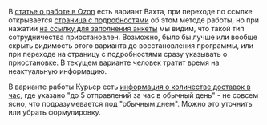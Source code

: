 В [статье о работе в Ozon](https://docs.ozon.ru/common/candidates/?country=RU) есть вариант Вахта, при переходе по ссылке открывается [страница с подробностями](https://docs.ozon.ru/common/candidates/vakhta/?country=RU) об этом методе работы, но при нажатии [на ссылку для заполнения анкеты](https://job.ozon.ru/vakhta/?utm_source=organic&utm_campaign=markethelp) мы видим, что такой тип сотрудничества приостановлен. Возможно, было бы лучше или вообще скрыть видимость этого варианта до восстановления программы, или при переходе на страницу с подробностями сразу указывать о приостановке. В текущем варианте человек тратит время на неактуальную информацию.

В варианте работы Курьер есть [информация о количестве доставок в час](https://goo.su/qAFzI), где указано "до 5 отправлений за час в обычный день" - не совсем ясно, что подразумевается под "обычным днем". Можно это уточнить или убрать формулировку.

